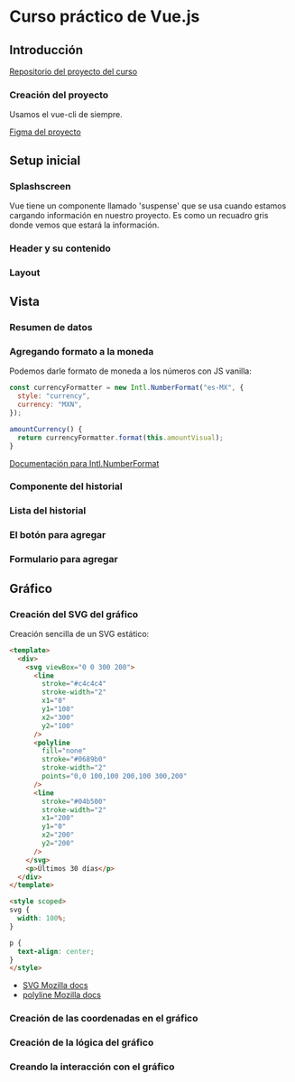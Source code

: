 # Curso práctico de Vue.js

## Introducción

[Repositorio del proyecto del curso](https://github.com/platzi/practico-vue)

### Creación del proyecto

Usamos el vue-cli de siempre.

[Figma del proyecto](https://www.figma.com/file/P3EL4J17QtATlH1lqYryfG/Personal-CashFlow?node-id=0%3A1)

## Setup inicial

### Splashscreen

Vue tiene un componente llamado 'suspense' que se usa cuando estamos cargando información en nuestro proyecto. Es como un recuadro gris donde vemos que estará la información.

### Header y su contenido

### Layout

## Vista

### Resumen de datos

### Agregando formato a la moneda

Podemos darle formato de moneda a los números con JS vanilla:

```javascript
const currencyFormatter = new Intl.NumberFormat("es-MX", {
  style: "currency",
  currency: "MXN",
});

amountCurrency() {
  return currencyFormatter.format(this.amountVisual);
}
```

[Documentación para Intl.NumberFormat](https://developer.mozilla.org/es/docs/Web/JavaScript/Reference/Global_Objects/Intl/NumberFormat)

### Componente del historial

### Lista del historial

### El botón para agregar

### Formulario para agregar

## Gráfico

### Creación del SVG del gráfico

Creación sencilla de un SVG estático:

```html
<template>
  <div>
    <svg viewBox="0 0 300 200">
      <line
        stroke="#c4c4c4"
        stroke-width="2"
        x1="0"
        y1="100"
        x2="300"
        y2="100"
      />
      <polyline
        fill="none"
        stroke="#0689b0"
        stroke-width="2"
        points="0,0 100,100 200,100 300,200"
      />
      <line
        stroke="#04b500"
        stroke-width="2"
        x1="200"
        y1="0"
        x2="200"
        y2="200"
      />
    </svg>
    <p>Últimos 30 días</p>
  </div>
</template>

<style scoped>
svg {
  width: 100%;
}

p {
  text-align: center;
}
</style>
```

- [SVG Mozilla docs](https://developer.mozilla.org/es/docs/Web/SVG)
- [polyline Mozilla docs](https://developer.mozilla.org/en-US/docs/Web/SVG/Element/polyline)

### Creación de las coordenadas en el gráfico

### Creación de la lógica del gráfico

### Creando la interacción con el gráfico
